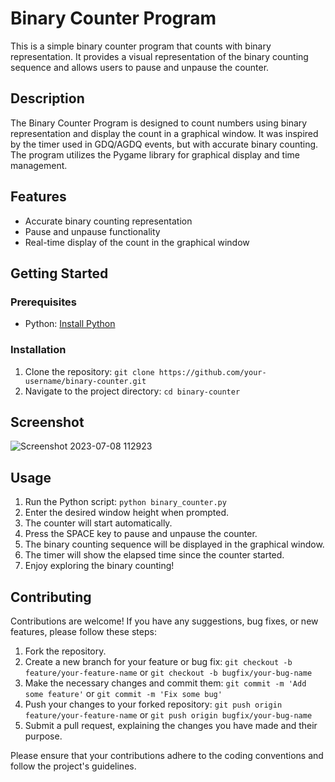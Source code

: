 # Binary Counter Program

This is a simple binary counter program that counts with binary representation. It provides a visual representation of the binary counting sequence and allows users to pause and unpause the counter.

## Description

The Binary Counter Program is designed to count numbers using binary representation and display the count in a graphical window. It was inspired by the timer used in GDQ/AGDQ events, but with accurate binary counting. The program utilizes the Pygame library for graphical display and time management.

## Features

- Accurate binary counting representation
- Pause and unpause functionality
- Real-time display of the count in the graphical window

## Getting Started

### Prerequisites

- Python: [Install Python](https://www.python.org/downloads/)

### Installation

1. Clone the repository: `git clone https://github.com/your-username/binary-counter.git`
2. Navigate to the project directory: `cd binary-counter`

## Screenshot

![Screenshot 2023-07-08 112923](https://github.com/soorjya/Game_Mix/assets/99492724/d4a783d2-61e5-423a-a9d9-a016fbe3d566)

## Usage

1. Run the Python script: `python binary_counter.py`
2. Enter the desired window height when prompted.
3. The counter will start automatically.
4. Press the SPACE key to pause and unpause the counter.
5. The binary counting sequence will be displayed in the graphical window.
6. The timer will show the elapsed time since the counter started.
7. Enjoy exploring the binary counting!

## Contributing

Contributions are welcome! If you have any suggestions, bug fixes, or new features, please follow these steps:

1. Fork the repository.
2. Create a new branch for your feature or bug fix: `git checkout -b feature/your-feature-name` or `git checkout -b bugfix/your-bug-name`
3. Make the necessary changes and commit them: `git commit -m 'Add some feature'` or `git commit -m 'Fix some bug'`
4. Push your changes to your forked repository: `git push origin feature/your-feature-name` or `git push origin bugfix/your-bug-name`
5. Submit a pull request, explaining the changes you have made and their purpose.

Please ensure that your contributions adhere to the coding conventions and follow the project's guidelines.




